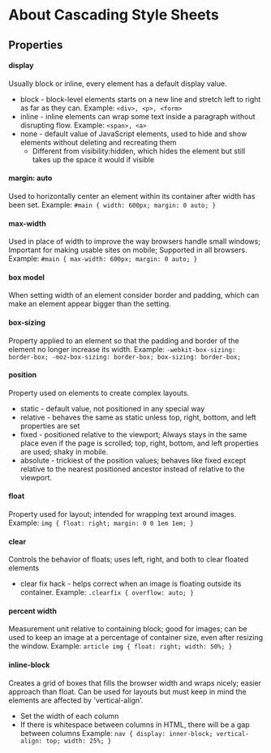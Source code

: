 # About Cascading Style Sheets

## Properties

#### display
Usually block or inline, every element has a default display value.
  * block - block-level elements starts on a new line and stretch left to right as far as they can. Example:
    `<div>, <p>, <form>`
  * inline - inline elements can wrap some text inside a paragraph without disrupting flow. Example:
    `<span>, <a>`
  * none - default value of JavaScript elements, used to hide and show elements without deleting and recreating them
    * Different from visibility:hidden, which hides the element but still takes up the space it would if visible

#### margin: auto
Used to horizontally center an element within its container after width has been set. Example:
`#main {
    width: 600px;
    margin: 0 auto;
  }`

#### max-width
Used in place of width to improve the way browsers handle small windows; Important for making usable sites on mobile; Supported in all browsers. Example:
`#main {
    max-width: 600px;
    margin: 0 auto;
  }`

#### box model
When setting width of an element consider border and padding, which can make an element appear bigger than the setting.

#### box-sizing
Property applied to an element so that the padding and border of the element no longer increase its width. Example:
`-webkit-box-sizing: border-box;
    -moz-box-sizing: border-box;
         box-sizing: border-box;
         `
#### position
Property used on elements to create complex layouts.
  * static - default value, not positioned in any special way
  * relative - behaves the same as static unless top, right, bottom, and left properties are set
  * fixed - positioned relative to the viewport; Always stays in the same place even if the page is scrolled; top, right, bottom, and left properties are used; shaky in mobile.
  * absolute - trickiest of the position values; behaves like fixed except relative to the nearest positioned ancestor instead of relative to the viewport.

#### float
Property used for layout; intended for wrapping text around images. Example:
`img {
    float: right;
    margin: 0 0 1em 1em;
  }`

#### clear
Controls the behavior of floats; uses left, right, and both to clear floated elements
  * clear fix hack - helps correct when an image is floating outside its container. Example:
  `.clearfix {
        overflow: auto;
    }`

#### percent width
Measurement unit relative to containing block; good for images; can be used to keep an image at a percentage of container size, even after resizing the window. Example:
`article img {
    float: right;
    width: 50%;
  }`

#### inline-block
Creates a grid of boxes that fills the browser width and wraps nicely; easier approach than float. Can be used for layouts but must keep in mind the elements are affected by 'vertical-align'.
  * Set the width of each column
  * If there is whitespace between columns in HTML, there will be a gap between columns
  Example:
  `nav {
      display: inner-block;
      vertical-align: top;
      width: 25%;
    }`
